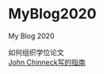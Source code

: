 # MyBlog2020
My Blog 2020

如何组织学位论文  
[John Chinneck写的指南](https://github.com/haipengqu/MyBlog2020/blob/master/%5B!John%20W.%20Chinneck%5DHow%20to%20Organize%20Your%20Thesis.pdf)
